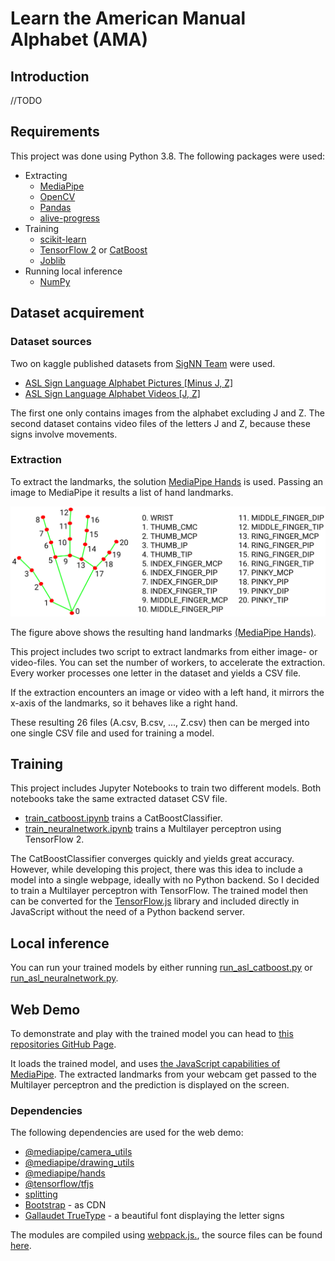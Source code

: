 # Learn the American Manual Alphabet (AMA)
## Introduction
//TODO 

## Requirements
This project was done using Python 3.8. The following packages were used:

* Extracting
  * [MediaPipe](https://google.github.io/mediapipe/getting_started/python)
  * [OpenCV](https://docs.opencv.org/4.x/d6/d00/tutorial_py_root.html)
  * [Pandas](https://pandas.pydata.org/)
  * [alive-progress](https://github.com/rsalmei/alive-progress)
* Training
  * [scikit-learn](https://scikit-learn.org/stable/)
  * [TensorFlow 2](https://www.tensorflow.org/install?hl=en) or [CatBoost](https://catboost.ai/)
  * [Joblib](https://joblib.readthedocs.io/)
* Running local inference
  * [NumPy](https://numpy.org/)

## Dataset acquirement
### Dataset sources
Two on kaggle published datasets from [SigNN Team](https://www.kaggle.com/signnteam) were used.

* [ASL Sign Language Alphabet Pictures \[Minus J, Z\]](https://www.kaggle.com/datasets/signnteam/asl-sign-language-pictures-minus-j-z)
* [ASL Sign Language Alphabet Videos \[J, Z\]](https://www.kaggle.com/datasets/signnteam/asl-sign-language-alphabet-videos-j-z)

The first one only contains images from the alphabet excluding J and Z.
The second dataset contains video files of the letters J and Z, because these signs involve movements.

### Extraction
To extract the landmarks, the solution [MediaPipe Hands](https://google.github.io/mediapipe/solutions/hands) is used.
Passing an image to MediaPipe it results a list of hand landmarks.  

<a href="https://google.github.io/mediapipe/solutions/hands#hand-landmark-model">
    <img title="21 hand landmarks" alt="21 hand landmarks" src="docs/hand_landmarks.png">
</a>

The figure above shows the resulting hand landmarks [(MediaPipe Hands)](https://google.github.io/mediapipe/solutions/hands#hand-landmark-model).

This project includes two script to extract landmarks from either image- or video-files.
You can set the number of workers, to accelerate the extraction.
Every worker processes one letter in the dataset and yields a CSV file.

If the extraction encounters an image or video with a left hand, it mirrors the x-axis of the landmarks, so it behaves like a right hand.

These resulting 26 files (A.csv, B.csv, ..., Z.csv) then can be merged into one single CSV file and used for training a model.

## Training
This project includes Jupyter Notebooks to train two different models.
Both notebooks take the same extracted dataset CSV file.

* [train_catboost.ipynb](train/train_catboost.ipynb) trains a CatBoostClassifier.
* [train_neuralnetwork.ipynb](train/train_neuralnetwork.ipynb) trains a Multilayer perceptron using TensorFlow 2.

The CatBoostClassifier converges quickly and yields great accuracy.
However, while developing this project, there was this idea to include a model into a single webpage,
ideally with no Python backend. So I decided to train a Multilayer perceptron with TensorFlow. The trained
model then can be converted for the [TensorFlow.js](https://www.tensorflow.org/js) library and included directly in 
JavaScript without the need of a Python backend server.

## Local inference
You can run your trained models by either running [run_asl_catboost.py](run_asl_catboost.py) or [run_asl_neuralnetwork.py](run_asl_neuralnetwork.py).

## Web Demo
To demonstrate and play with the trained model you can head to [this repositories GitHub Page](https://eco3.github.io/asl-alphabet/).

It loads the trained model, and uses [the JavaScript capabilities of MediaPipe](https://google.github.io/mediapipe/solutions/hands#javascript-solution-api).
The extracted landmarks from your webcam get passed to the Multilayer perceptron and the prediction is displayed on the screen.

### Dependencies
The following dependencies are used for the web demo:

* [@mediapipe/camera_utils](https://www.npmjs.com/package/@mediapipe/camera_utils)
* [@mediapipe/drawing_utils](https://www.npmjs.com/package/@mediapipe/drawing_utils)
* [@mediapipe/hands](https://www.npmjs.com/package/@mediapipe/hands)
* [@tensorflow/tfjs](https://www.npmjs.com/package/@tensorflow/tfjs)
* [splitting](https://www.npmjs.com/package/splitting)
* [Bootstrap](https://getbootstrap.com/) - as CDN
* [Gallaudet TrueType](https://www.lifeprint.com/asl101/pages-layout/gallaudettruetypefont.htm) - a beautiful font displaying the letter signs 

The modules are compiled using [webpack.js.](https://webpack.js.org/), the source files can be found [here](https://github.com/eco3/asl-alphabet/tree/demo/demo).
